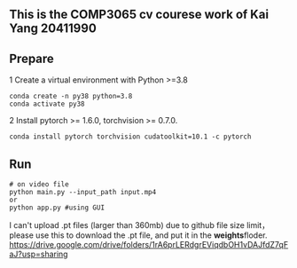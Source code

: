 ## This is the COMP3065 cv courese work of Kai Yang 20411990

## Prepare 
1 Create a virtual environment with Python >=3.8  
~~~
conda create -n py38 python=3.8    
conda activate py38   
~~~

2 Install pytorch >= 1.6.0, torchvision >= 0.7.0.
~~~
conda install pytorch torchvision cudatoolkit=10.1 -c pytorch
~~~

## Run
~~~
# on video file
python main.py --input_path input.mp4
or
python app.py #using GUI

~~~



I can't upload .pt files (larger than 360mb) due to github file size limit，please use this to download the .pt file, and put it in the **weights**floder.
https://drive.google.com/drive/folders/1rA6prLERdgrEViqdbOH1vDAJfdZ7qFaJ?usp=sharing

